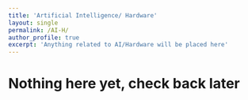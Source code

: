 ```yaml
---
title: 'Artificial Intelligence/ Hardware'
layout: single
permalink: /AI-H/
author_profile: true
excerpt: 'Anything related to AI/Hardware will be placed here'
---
```


# Nothing here yet, check back later
